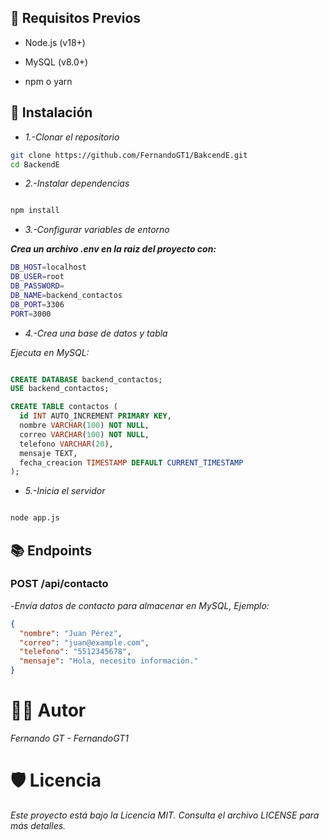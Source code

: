 ## 🚀 Requisitos Previos
- Node.js (v18+)

- MySQL (v8.0+)

- npm o yarn

## 🔧 Instalación

- *1.-Clonar el repositorio*

```bash
git clone https://github.com/FernandoGT1/BakcendE.git
cd BackendE
```
- *2.-Instalar dependencias*

```bash

npm install

```

- *3.-Configurar variables de entorno*

***Crea un archivo .env en la raiz del proyecto con:***

```bash
DB_HOST=localhost
DB_USER=root
DB_PASSWORD=
DB_NAME=backend_contactos
DB_PORT=3306
PORT=3000

```

- *4.-Crea una base de datos y tabla*

*Ejecuta en MySQL:*

```sql

CREATE DATABASE backend_contactos;
USE backend_contactos;

CREATE TABLE contactos (
  id INT AUTO_INCREMENT PRIMARY KEY,
  nombre VARCHAR(100) NOT NULL,
  correo VARCHAR(100) NOT NULL,
  telefono VARCHAR(20),
  mensaje TEXT,
  fecha_creacion TIMESTAMP DEFAULT CURRENT_TIMESTAMP
);

```
- *5.-Inicia el servidor*

```bash

node app.js

```
## 📚 Endpoints
### POST /api/contacto

-*Envía datos de contacto para almacenar en MySQL, Ejemplo:*

```json
{
  "nombre": "Juan Pérez",
  "correo": "juan@example.com",
  "telefono": "5512345678",
  "mensaje": "Hola, necesito información."
}

```


# 👨‍💻 Autor
*Fernando GT - FernandoGT1*

# 🛡️ Licencia
 *Este proyecto está bajo la Licencia MIT. Consulta el archivo LICENSE para más detalles.*


